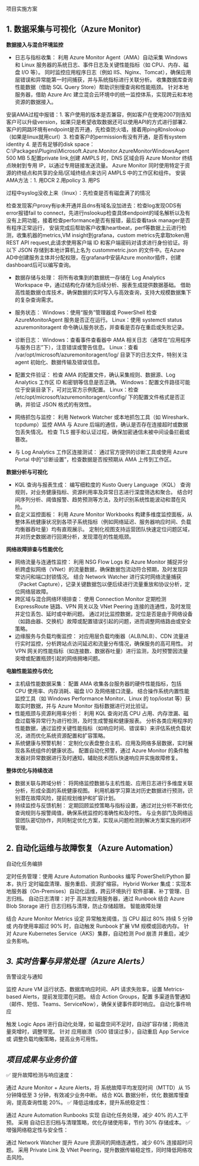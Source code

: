 项目实施方案
## **1. 数据采集与可视化（Azure Monitor)**
**数据接入与混合环境监控**
- 日志与指标收集：
利用 Azure Monitor Agent（AMA）自动采集 Windows 和 Linux 服务器的系统日志、事件日志及关键性能指标（如 CPU、内存、磁盘 I/O 等）。
同时监控应用程序日志（例如 IIS、Nginx、Tomcat），确保应用层错误和异常能第一时间捕获，并与系统指标进行关联分析。
收集数据库查询性能数据（借助 SQL Query Store）帮助识别慢查询和性能瓶颈。
针对本地服务器，借助 Azure Arc 建立混合云环境中的统一监控体系，实现跨云和本地资源的数据接入。

安装AMA过程中报错：1. 客户使用的版本是否兼容，例如客户在使用2007则告知客户可以升级version，如果只是希望收取数据还可以使用API的方式进行部署2. 客户的网路环境有endpoint是否开通，先检查防火墙，接着用ping和nslookup（如果是linux就用curl）3. 检查客户的permission有没有开通，是否有system identity 4. 是否有足够的disk space：C:\Packages\Plugins\Microsoft.Azure.Monitor.AzureMonitorWindowsAgent	500 MB 5.配置private link,创建 AMPLS 时，DNS 区域会将 Azure Monitor 终结点映射到专用 IP，以通过专用链接发送流量。 Azure Monitor 同时使用特定于资源的终结点和共享的全局/区域终结点来访问 AMPLS 中的工作区和组件。
安装AMA方法：1. 用DCR 2.用policy 3. 用PS

过程中syslog没收上来（linux）：先检查是否有磁盘满了的情况

检查发现客户proxy有ip未开通并且dns有域名没加进去：检查log发现ODS有error报错fail to connect，先进行nslookup检查具体endpoint的域名解析以及有没有上网功能，接着检查performance是否有报错，最后查看task manager是否有程序正常运行，
安装完成后帮助客户收集heartbeat，perf等数据上云进行检测，收集机器的metrics,VM insight到grafana，custom metrics先拿取token用REST API request,此请求使用客户端 ID 和客户端密码对请求进行身份验证。将以下 JSON 存储到本地计算机上名为 custommetric.json 的文件中。在Azure AD中创建服务主体并分配权限，在grafana中安装Azure monitor插件，创建dashboard后可以编写查询。

- 数据存储与处理：
将所有收集到的数据统一存储在 Log Analytics Workspace 中，通过结构化存储为后续分析、报表生成提供数据基础。
借助高性能数据仓库技术，确保数据的实时写入与高效查询，支持大规模数据集下的复杂查询需求。

- 服务状态：
Windows：使用“服务”管理器或 PowerShell 检查 AzureMonitorAgent 服务是否正在运行。
Linux：使用 systemctl status azuremonitoragent 命令确认服务状态，并查看是否存在重启或失败记录。

- 诊断日志：
Windows：查看事件查看器中 AMA 相关日志（通常在“应用程序与服务日志”下），注意错误或警告信息。
Linux：查看 /var/opt/microsoft/azuremonitoragent/log/ 目录下的日志文件，特别关注 agent 初始化、数据传输及错误信息。

- 配置文件验证：
检查 AMA 的配置文件，确认采集规则、数据源、Log Analytics 工作区 ID 和密钥等信息是否正确。
Windows：配置文件路径可能位于安装目录下，可对比官方示例配置。
Linux：检查 /etc/opt/microsoft/azuremonitoragent/config/ 下的配置文件格式是否正确，并验证 JSON 格式的有效性。

- 网络抓包与监控：
利用 Network Watcher 或本地抓包工具（如 Wireshark、tcpdump）监控 AMA 与 Azure 后端的通信，确认是否存在连接超时或数据包丢失情况。
检查 TLS 握手和认证过程，确保加密通信未被中间设备拦截或篡改。
- 与 Log Analytics 工作区连接测试：
通过官方提供的诊断工具或使用 Azure Portal 中的“诊断设置”，检查数据是否按预期从 AMA 上传到工作区。

**数据分析与可视化**
- KQL 查询与报表生成：
编写细粒度的 Kusto Query Language（KQL） 查询规则，对业务健康指标、资源利用率及异常日志进行深度筛选和聚合。
结合时间序列分析、阈值报警、趋势预测等方法，及时识别系统性能波动和潜在风险。
- 自定义监控面板：
利用 Azure Monitor Workbooks 构建多维度监控面板，从整体系统健康状况到各项子系统指标（例如网络延迟、服务器响应时间、负载均衡器吞吐量）均有直观展示。
定制化视图支持运营团队快速定位问题区域，并对历史数据进行回溯分析，发现潜在的性能瓶颈。

**网络故障排查与性能优化**
- 网络流量与连通性监控：
利用 NSG Flow Logs 和 Azure Monitor 捕捉并分析跨虚拟网络（VNet）的流量数据，确保数据包流动符合预期，及时发现异常访问和端口封锁情况。
结合 Network Watcher 进行实时网络流量捕获（Packet Capture），记录关键数据包以便后续进行流量重放和协议分析，定位网络层故障。
- 跨区域与混合网络环境排查：
使用 Connection Monitor 定期检测 ExpressRoute 链路、VPN 网关以及 VNet Peering 连接的连通性，及时发现并定位丢包、延时或中断问题。
通过对比监控数据，定位是否是由于网络设备（如路由器、交换机）故障或配置错误引起的问题，进而调整网络路由或安全策略。
- 边缘服务与负载均衡监控：
对应用层负载均衡器（ALB/NLB）、CDN 流量进行实时监控，分析跨站点访问延迟和流量分布情况，确保服务的高可用性。
对 VPN 网关的性能指标（如连接数、数据吞吐量）进行监测，及时预警因流量突增或配置瓶颈引起的网络拥堵问题。

**电脑性能监控与优化**
- 主机级性能数据采集：
配置 AMA 收集各台服务器的硬件性能指标，包括 CPU 使用率、内存消耗、磁盘 I/O 及网络接口流量。
结合操作系统内置性能监控工具（如 Windows Performance Monitor、Linux 的 top/iostat 等）获取实时数据，并与 Azure Monitor 指标数据进行对比验证。
- 性能瓶颈与资源利用率分析：
利用 KQL 查询对高 CPU 占用、内存泄漏、磁盘过载等异常行为进行检测，及时生成警报和健康报表。
分析各类应用程序的性能数据，通过监控关键性能指标（如响应时间、错误率）来评估系统负载状况，进而优化系统资源配置和扩容策略。
- 系统健康与预警机制：
定制化仪表盘整合主机、应用及网络多层数据，实时展现各系统组件的健康状态。
配置自动化预警，通过 Azure Monitor 的条件触发器对异常数据进行及时通知，辅助技术团队快速响应并实施故障修复。

**整体优化与持续改进**
- 数据关联与跨域分析：
将网络监控数据与主机性能、应用日志进行多维度关联分析，形成全面的系统健康视图。
利用机器学习算法对历史数据进行预测，识别潜在故障风险，提前规划维护和扩容计划。
- 持续监控与反馈机制：
定期回顾监控策略与指标设置，通过对比分析不断优化查询规则与报警阈值，确保系统监控的准确性和及时性。
与业务部门及网络运营团队密切协作，共同制定优化方案，实现从问题检测到解决方案实施的闭环管理。


## **2. 自动化运维与故障恢复（Azure Automation）**
自动化任务编排

定时任务管理：使用 Azure Automation Runbooks 编写 PowerShell/Python 脚本，执行 定时磁盘清理、服务重启、资源扩缩容。
Hybrid Worker 集成：实现本地服务器（On-Premises）自动化运维，跨云环境执行 软件部署、补丁管理、日志归档。
自动日志清理：对于 高并发应用服务器，通过 Runbook 结合 Azure Blob Storage 进行 日志归档与清理，防止存储超限。
智能故障处理

结合 Azure Monitor Metrics 设定 异常触发阈值，当 CPU 超过 80% 持续 5 分钟 或 内存使用率超过 90% 时，自动触发 Runbook 扩展 VM 规模或回收内存。
针对 Azure Kubernetes Service（AKS）集群，自动检测 Pod 崩溃 并重启，减少业务影响。
## *3. 实时告警与异常处理（Azure Alerts）*
告警设定与通知

监控 Azure VM 运行状态、数据库响应时间、API 请求失败率，设置 Metrics-based Alerts，提前发现潜在问题。
结合 Action Groups，配置 多渠道告警通知（邮件、短信、Teams、ServiceNow），确保关键事件即时响应。
自动化事件响应

触发 Logic Apps 进行自动化处理，如 磁盘空间不足时，自动扩容存储；网络流量突增时，调整带宽。
针对 应用崩溃（500 错误过多），自动重启 App Service 或 调整负载均衡策略，提高业务可用性。
## *项目成果与业务价值*
✅ 提升故障检测与响应速度：

通过 Azure Monitor + Azure Alerts，将 系统故障平均发现时间（MTTD）从 15 分钟降低至 3 分钟，有效减少业务中断。
结合 KQL 数据分析，优化 数据库慢查询，提高查询性能 20%。
✅ 降低运维成本，提升系统稳定性：

通过 Azure Automation Runbooks 实现 自动化任务处理，减少 40% 的人工干预。
采用 自动日志归档与清理策略，优化存储使用率，节约 30% 存储成本。
✅ 增强网络稳定性与安全性：

通过 Network Watcher 提升 Azure 资源间的网络连通性，减少 60% 连接超时问题。
采用 Private Link 及 VNet Peering，提升数据传输稳定性，同时降低网络攻击风险。
